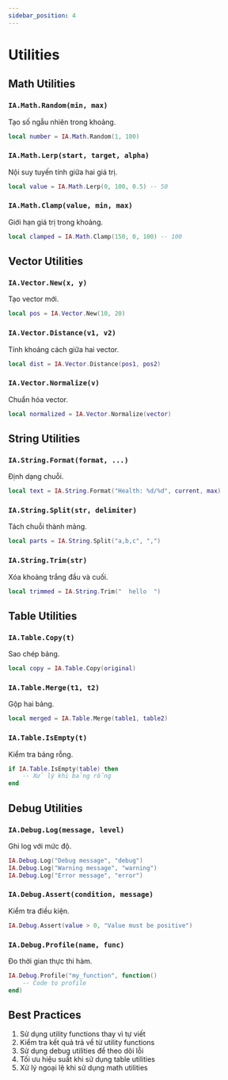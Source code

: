 ```yaml
---
sidebar_position: 4
---
```


# Utilities

## Math Utilities

### `IA.Math.Random(min, max)`
Tạo số ngẫu nhiên trong khoảng.

```lua
local number = IA.Math.Random(1, 100)
```

### `IA.Math.Lerp(start, target, alpha)`
Nội suy tuyến tính giữa hai giá trị.

```lua
local value = IA.Math.Lerp(0, 100, 0.5) -- 50
```

### `IA.Math.Clamp(value, min, max)`
Giới hạn giá trị trong khoảng.

```lua
local clamped = IA.Math.Clamp(150, 0, 100) -- 100
```

## Vector Utilities

### `IA.Vector.New(x, y)`
Tạo vector mới.

```lua
local pos = IA.Vector.New(10, 20)
```

### `IA.Vector.Distance(v1, v2)`
Tính khoảng cách giữa hai vector.

```lua
local dist = IA.Vector.Distance(pos1, pos2)
```

### `IA.Vector.Normalize(v)`
Chuẩn hóa vector.

```lua
local normalized = IA.Vector.Normalize(vector)
```

## String Utilities

### `IA.String.Format(format, ...)`
Định dạng chuỗi.

```lua
local text = IA.String.Format("Health: %d/%d", current, max)
```

### `IA.String.Split(str, delimiter)`
Tách chuỗi thành mảng.

```lua
local parts = IA.String.Split("a,b,c", ",")
```

### `IA.String.Trim(str)`
Xóa khoảng trắng đầu và cuối.

```lua
local trimmed = IA.String.Trim("  hello  ")
```

## Table Utilities

### `IA.Table.Copy(t)`
Sao chép bảng.

```lua
local copy = IA.Table.Copy(original)
```

### `IA.Table.Merge(t1, t2)`
Gộp hai bảng.

```lua
local merged = IA.Table.Merge(table1, table2)
```

### `IA.Table.IsEmpty(t)`
Kiểm tra bảng rỗng.

```lua
if IA.Table.IsEmpty(table) then
    -- Xử lý khi bảng rỗng
end
```

## Debug Utilities

### `IA.Debug.Log(message, level)`
Ghi log với mức độ.

```lua
IA.Debug.Log("Debug message", "debug")
IA.Debug.Log("Warning message", "warning")
IA.Debug.Log("Error message", "error")
```

### `IA.Debug.Assert(condition, message)`
Kiểm tra điều kiện.

```lua
IA.Debug.Assert(value > 0, "Value must be positive")
```

### `IA.Debug.Profile(name, func)`
Đo thời gian thực thi hàm.

```lua
IA.Debug.Profile("my_function", function()
    -- Code to profile
end)
```

## Best Practices

1. Sử dụng utility functions thay vì tự viết
2. Kiểm tra kết quả trả về từ utility functions
3. Sử dụng debug utilities để theo dõi lỗi
4. Tối ưu hiệu suất khi sử dụng table utilities
5. Xử lý ngoại lệ khi sử dụng math utilities 
